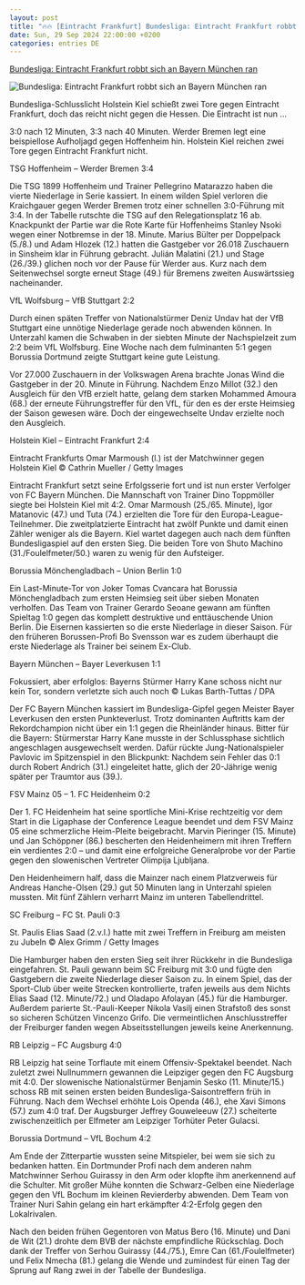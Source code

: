 ```yaml
---
layout: post
title: "🔥🔥 [Eintracht Frankfurt] Bundesliga: Eintracht Frankfurt robbt sich an Bayern München ran"
date: Sun, 29 Sep 2024 22:00:00 +0200
categories: entries DE
---
```

[Bundesliga: Eintracht Frankfurt robbt sich an Bayern München ran](https://www.stern.de/sport/fussball/bundesliga--eintracht-frankfurt-robbt-sich-an-bayern-muenchen-ran-35103724.html)

![Bundesliga: Eintracht Frankfurt robbt sich an Bayern München ran](https://image.stern.de/35105278/t/7u/v1/w1440/r1.7778/-/bundesliga-werder-bremen.jpg)

Bundesliga-Schlusslicht Holstein Kiel schießt zwei Tore gegen Eintracht Frankfurt, doch das reicht nicht gegen die Hessen. Die Eintracht ist nun ...

3:0 nach 12 Minuten, 3:3 nach 40 Minuten. Werder Bremen legt eine beispiellose Aufholjagd gegen Hoffenheim hin. Holstein Kiel reichen zwei Tore gegen Eintracht Frankfurt nicht.

TSG Hoffenheim – Werder Bremen 3:4

Die TSG 1899 Hoffenheim und Trainer Pellegrino Matarazzo haben die vierte Niederlage in Serie kassiert. In einem wilden Spiel verloren die Kraichgauer gegen Werder Bremen trotz einer schnellen 3:0-Führung mit 3:4. In der Tabelle rutschte die TSG auf den Relegationsplatz 16 ab. Knackpunkt der Partie war die Rote Karte für Hoffenheims Stanley Nsoki wegen einer Notbremse in der 18. Minute. Marius Bülter per Doppelpack (5./8.) und Adam Hlozek (12.) hatten die Gastgeber vor 26.018 Zuschauern in Sinsheim klar in Führung gebracht. Julián Malatini (21.) und Stage (26./39.) glichen noch vor der Pause für Werder aus. Kurz nach dem Seitenwechsel sorgte erneut Stage (49.) für Bremens zweiten Auswärtssieg nacheinander.

VfL Wolfsburg – VfB Stuttgart 2:2

Durch einen späten Treffer von Nationalstürmer Deniz Undav hat der VfB Stuttgart eine unnötige Niederlage gerade noch abwenden können. In Unterzahl kamen die Schwaben in der siebten Minute der Nachspielzeit zum 2:2 beim VfL Wolfsburg. Eine Woche nach dem fulminanten 5:1 gegen Borussia Dortmund zeigte Stuttgart keine gute Leistung.

Vor 27.000 Zuschauern in der Volkswagen Arena brachte Jonas Wind die Gastgeber in der 20. Minute in Führung. Nachdem Enzo Millot (32.) den Ausgleich für den VfB erzielt hatte, gelang dem starken Mohammed Amoura (68.) der erneute Führungstreffer für den VfL, für den es der erste Heimsieg der Saison gewesen wäre. Doch der eingewechselte Undav erzielte noch den Ausgleich.

Holstein Kiel – Eintracht Frankfurt 2:4

Eintracht Frankfurts Omar Marmoush (l.) ist der Matchwinner gegen Holstein Kiel © Cathrin Mueller / Getty Images

Eintracht Frankfurt setzt seine Erfolgsserie fort und ist nun erster Verfolger von FC Bayern München. Die Mannschaft von Trainer Dino Toppmöller siegte bei Holstein Kiel mit 4:2. Omar Marmoush (25./65. Minute), Igor Matanovic (47.) und Tuta (74.) erzielten die Tore für den Europa-League-Teilnehmer. Die zweitplatzierte Eintracht hat zwölf Punkte und damit einen Zähler weniger als die Bayern. Kiel wartet dagegen auch nach dem fünften Bundesligaspiel auf den ersten Sieg. Die beiden Tore von Shuto Machino (31./Foulelfmeter/50.) waren zu wenig für den Aufsteiger.

Borussia Mönchengladbach – Union Berlin 1:0

Ein Last-Minute-Tor von Joker Tomas Cvancara hat Borussia Mönchengladbach zum ersten Heimsieg seit über sieben Monaten verholfen. Das Team von Trainer Gerardo Seoane gewann am fünften Spieltag 1:0 gegen das komplett destruktive und enttäuschende Union Berlin. Die Eisernen kassierten so die erste Niederlage in dieser Saison. Für den früheren Borussen-Profi Bo Svensson war es zudem überhaupt die erste Niederlage als Trainer bei seinem Ex-Club.

Bayern München – Bayer Leverkusen 1:1

Fokussiert, aber erfolglos: Bayerns Stürmer Harry Kane schoss nicht nur kein Tor, sondern verletzte sich auch noch © Lukas Barth-Tuttas / DPA

Der FC Bayern München kassiert im Bundesliga-Gipfel gegen Meister Bayer Leverkusen den ersten Punkteverlust. Trotz dominanten Auftritts kam der Rekordchampion nicht über ein 1:1 gegen die Rheinländer hinaus. Bitter für die Bayern: Stürmerstar Harry Kane musste in der Schlussphase sichtlich angeschlagen ausgewechselt werden. Dafür rückte Jung-Nationalspieler Pavlovic im Spitzenspiel in den Blickpunkt: Nachdem sein Fehler das 0:1 durch Robert Andrich (31.) eingeleitet hatte, glich der 20-Jährige wenig später per Traumtor aus (39.).

FSV Mainz 05 – 1. FC Heidenheim 0:2

Der 1. FC Heidenheim hat seine sportliche Mini-Krise rechtzeitig vor dem Start in die Ligaphase der Conference League beendet und dem FSV Mainz 05 eine schmerzliche Heim-Pleite beigebracht. Marvin Pieringer (15. Minute) und Jan Schöppner (86.) bescherten den Heidenheimern mit ihren Treffern ein verdientes 2:0 – und damit eine erfolgreiche Generalprobe vor der Partie gegen den slowenischen Vertreter Olimpija Ljubljana.

Den Heidenheimern half, dass die Mainzer nach einem Platzverweis für Andreas Hanche-Olsen (29.) gut 50 Minuten lang in Unterzahl spielen mussten. Mit fünf Zählern verharrt Mainz im unteren Tabellendrittel.

SC Freiburg – FC St. Pauli 0:3

St. Paulis Elias Saad (2.v.l.) hatte mit zwei Treffern in Freiburg am meisten zu Jubeln © Alex Grimm / Getty Images

Die Hamburger haben den ersten Sieg seit ihrer Rückkehr in die Bundesliga eingefahren. St. Pauli gewann beim SC Freiburg mit 3:0 und fügte den Gastgebern die zweite Niederlage dieser Saison zu. In einem Spiel, das der Sport-Club über weite Strecken kontrollierte, trafen jeweils aus dem Nichts Elias Saad (12. Minute/72.) und Oladapo Afolayan (45.) für die Hamburger. Außerdem parierte St.-Pauli-Keeper Nikola Vasilj einen Strafstoß des sonst so sicheren Schützen Vincenzo Grifo. Die vermeintlichen Anschlusstreffer der Freiburger fanden wegen Abseitsstellungen jeweils keine Anerkennung.

RB Leipzig – FC Augsburg 4:0

RB Leipzig hat seine Torflaute mit einem Offensiv-Spektakel beendet. Nach zuletzt zwei Nullnummern gewannen die Leipziger gegen den FC Augsburg mit 4:0. Der slowenische Nationalstürmer Benjamin Sesko (11. Minute/15.) schoss RB mit seinen ersten beiden Bundesliga-Saisontreffern früh in Führung. Nach dem Wechsel erhöhte Lois Openda (46.), ehe Xavi Simons (57.) zum 4:0 traf. Der Augsburger Jeffrey Gouweleeuw (27.) scheiterte zwischenzeitlich per Elfmeter am Leipziger Torhüter Peter Gulacsi.

Borussia Dortmund – VfL Bochum 4:2

Am Ende der Zitterpartie wussten seine Mitspieler, bei wem sie sich zu bedanken hatten. Ein Dortmunder Profi nach dem anderen nahm Matchwinner Serhou Guirassy in den Arm oder klopfte ihm anerkennend auf die Schulter. Mit großer Mühe konnten die Schwarz-Gelben eine Niederlage gegen den VfL Bochum im kleinen Revierderby abwenden. Dem Team von Trainer Nuri Sahin gelang ein hart erkämpfter 4:2-Erfolg gegen den Lokalrivalen.

Nach den beiden frühen Gegentoren von Matus Bero (16. Minute) und Dani de Wit (21.) drohte dem BVB der nächste empfindliche Rückschlag. Doch dank der Treffer von Serhou Guirassy (44./75.), Emre Can (61./Foulelfmeter) und Felix Nmecha (81.) gelang die Wende und zumindest für einen Tag der Sprung auf Rang zwei in der Tabelle der Bundesliga.

